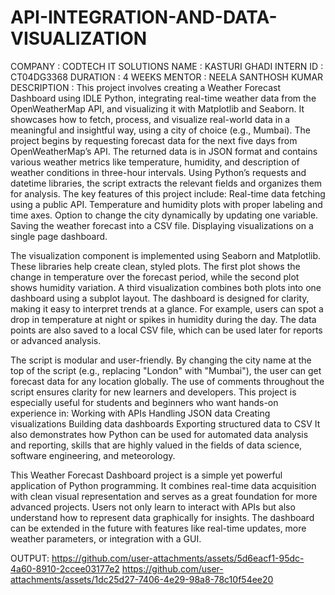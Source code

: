 # API-INTEGRATION-AND-DATA-VISUALIZATION
COMPANY : CODTECH IT SOLUTIONS
NAME : KASTURI GHADI
INTERN ID : CT04DG3368
DURATION : 4 WEEKS
MENTOR : NEELA SANTHOSH KUMAR
DESCRIPTION :
This project involves creating a Weather Forecast Dashboard using IDLE Python, integrating real-time weather data from the OpenWeatherMap API, and visualizing it with Matplotlib and Seaborn. It showcases how to fetch, process, and visualize real-world data in a meaningful and insightful way, using a city of choice (e.g., Mumbai). The project begins by requesting forecast data for the next five days from OpenWeatherMap’s API. The returned data is in JSON format and contains various weather metrics like temperature, humidity, and description of weather conditions in three-hour intervals. Using Python’s requests and datetime libraries, the script extracts the relevant fields and organizes them for analysis. The key features of this project include: Real-time data fetching using a public API. Temperature and humidity plots with proper labeling and time axes. Option to change the city dynamically by updating one variable. Saving the weather forecast into a CSV file. Displaying visualizations on a single page dashboard.

The visualization component is implemented using Seaborn and Matplotlib. These libraries help create clean, styled plots. The first plot shows the change in temperature over the forecast period, while the second plot shows humidity variation. A third visualization combines both plots into one dashboard using a subplot layout. The dashboard is designed for clarity, making it easy to interpret trends at a glance. For example, users can spot a drop in temperature at night or spikes in humidity during the day. The data points are also saved to a local CSV file, which can be used later for reports or advanced analysis.

The script is modular and user-friendly. By changing the city name at the top of the script (e.g., replacing "London" with "Mumbai"), the user can get forecast data for any location globally. The use of comments throughout the script ensures clarity for new learners and developers. This project is especially useful for students and beginners who want hands-on experience in: Working with APIs Handling JSON data Creating visualizations Building data dashboards Exporting structured data to CSV It also demonstrates how Python can be used for automated data analysis and reporting, skills that are highly valued in the fields of data science, software engineering, and meteorology.

This Weather Forecast Dashboard project is a simple yet powerful application of Python programming. It combines real-time data acquisition with clean visual representation and serves as a great foundation for more advanced projects. Users not only learn to interact with APIs but also understand how to represent data graphically for insights. The dashboard can be extended in the future with features like real-time updates, more weather parameters, or integration with a GUI.

OUTPUT: https://github.com/user-attachments/assets/5d6eacf1-95dc-4a60-8910-2ccee03177e2 https://github.com/user-attachments/assets/1dc25d27-7406-4e29-98a8-78c10f54ee20
